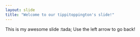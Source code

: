 ```yaml
---
layout: slide
title: "Welcome to our tippitoppington's slide!"
---
```


This is my awesome slide :tada;
Use the left arrow to go back!
